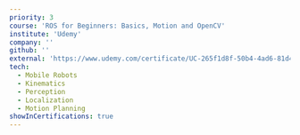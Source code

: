 ```yaml
---
priority: 3
course: 'ROS for Beginners: Basics, Motion and OpenCV'
institute: 'Udemy'
company: ''
github: ''
external: 'https://www.udemy.com/certificate/UC-265f1d8f-50b4-4ad6-81d4-606ca7e48cc7/'
tech:
  - Mobile Robots
  - Kinematics
  - Perception
  - Localization
  - Motion Planning
showInCertifications: true
---
```

